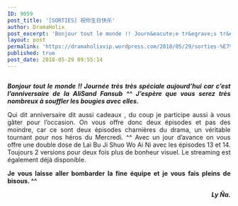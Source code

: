 ```yaml
---
ID: 9059
post_title: '[SORTIES] 祝你生日快乐'
author: DramaHolix
post_excerpt: 'Bonjour tout le monde !! Journ&eacute;e tr&egrave;s tr&egrave;s sp&eacute;ciale aujourd&rsquo;hui car c&rsquo;est l&rsquo;anniversaire de la AliSand Fansub ^^ J&rsquo;esp&egrave;re que vous serez tr&egrave;s nombreux &agrave; souffler les bougies avec elles. Qui dit anniversaire dit aussi cadeaux , du coup je participe aussi &agrave; vous g&acirc;ter pour l&rsquo;occasion. On vous offre donc deux &eacute;pisodes et pas &hellip; <a href="https://dramaholixvip.wordpress.com/2018/05/29/sorties-%E7%A5%9D%E4%BD%A0%E7%94%9F%E6%97%A5%E5%BF%AB%E4%B9%90/">Lire la suite <span>[SORTIES] &#31069;&#20320;&#29983;&#26085;&#24555;&#20048;</span></a>'
layout: post
permalink: 'https://dramaholixvip.wordpress.com/2018/05/29/sorties-%E7%A5%9D%E4%BD%A0%E7%94%9F%E6%97%A5%E5%BF%AB%E4%B9%90/'
published: true
post_date: 2018-05-29 09:55:14
---
```

<p><img data-attachment-id="4511" data-permalink="https://dramaholixvip.wordpress.com/2018/05/29/sorties-%e7%a5%9d%e4%bd%a0%e7%94%9f%e6%97%a5%e5%bf%ab%e4%b9%90/tltsily-episode-13-14/#main" data-orig-file="https://dramaholixvip.files.wordpress.com/2018/05/tltsily-episode-13-14.jpg?w=620" data-orig-size="1200,600" data-comments-opened="1" data-image-meta="{&quot;aperture&quot;:&quot;0&quot;,&quot;credit&quot;:&quot;&quot;,&quot;camera&quot;:&quot;&quot;,&quot;caption&quot;:&quot;&quot;,&quot;created_timestamp&quot;:&quot;0&quot;,&quot;copyright&quot;:&quot;&quot;,&quot;focal_length&quot;:&quot;0&quot;,&quot;iso&quot;:&quot;0&quot;,&quot;shutter_speed&quot;:&quot;0&quot;,&quot;title&quot;:&quot;&quot;,&quot;orientation&quot;:&quot;1&quot;}" data-image-title="TLTSILY EPISODE 13 &amp;amp; 14" data-image-description="" data-medium-file="https://dramaholixvip.files.wordpress.com/2018/05/tltsily-episode-13-14.jpg?w=620?w=300" data-large-file="https://dramaholixvip.files.wordpress.com/2018/05/tltsily-episode-13-14.jpg?w=620?w=620" class="aligncenter wp-image-4511 size-full" src="https://united-subs.dearclouds.com/wp-content/uploads/2018/05/4a88c46fc59b2267dfb514774aa68d38.jpg" alt="" srcset="https://united-subs.dearclouds.com/wp-content/uploads/2018/05/4a88c46fc59b2267dfb514774aa68d38.jpg 620w, https://dramaholixvip.files.wordpress.com/2018/05/tltsily-episode-13-14.jpg?w=150 150w, https://dramaholixvip.files.wordpress.com/2018/05/tltsily-episode-13-14.jpg?w=300 300w, https://dramaholixvip.files.wordpress.com/2018/05/tltsily-episode-13-14.jpg?w=768 768w, https://dramaholixvip.files.wordpress.com/2018/05/tltsily-episode-13-14.jpg?w=1024 1024w, https://dramaholixvip.files.wordpress.com/2018/05/tltsily-episode-13-14.jpg 1200w" sizes="(max-width: 620px) 100vw, 620px"   /></p>
<p style="text-align:justify;"><em><strong>Bonjour tout le monde !! Journée très très spéciale aujourd&rsquo;hui car c&rsquo;est l&rsquo;anniversaire de la AliSand Fansub ^^ J&rsquo;espère que vous serez très nombreux à souffler les bougies avec elles.</strong></em></p>
<p style="text-align:justify;">Qui dit anniversaire dit aussi cadeaux , du coup je participe aussi à vous gâter pour l&rsquo;occasion. On vous offre donc deux épisodes et pas des moindre, car ce sont deux épisodes charnières du drama, un véritable tournant pour nos héros du Mercredi. ^^ Avec un jour d&rsquo;avance on vous offre une double dose de Lai Bu Ji Shuo Wo Ai Ni avec les épisodes 13 et 14. Toujours 2 versions pour deux fois plus de bonheur visuel. Le streaming est également déjà disponible.</p>
<p style="text-align:justify;"><strong>Je vous laisse aller bombarder la fine équipe et je vous fais pleins de bisous. ^^</strong></p>
<p style="text-align:right;"><em><strong>Ly Ña.</strong></em></p>